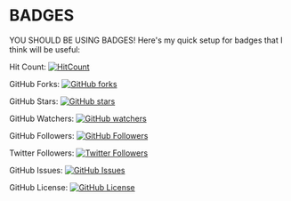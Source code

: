 # BADGES

YOU SHOULD BE USING BADGES! Here's my quick setup for badges that I think will be useful:

Hit Count:
[![HitCount](https://hitt.herokuapp.com/{username||org}/{project-name}.svg)](https://github.com/{username||org}/{project-name})

GitHub Forks:
[![GitHub forks](https://img.shields.io/github/forks/badges/shields.svg?style=social&label=Fork)](https://github.com/{username||org}/{project-name})

GitHub Stars:
[![GitHub stars](https://img.shields.io/github/stars/badges/shields.svg?style=social&label=Star)]()

GitHub Watchers:
[![GitHub watchers](https://img.shields.io/github/watchers/badges/shields.svg?style=social&label=Watch)]()

GitHub Followers:
[![GitHub Followers](https://img.shields.io/github/followers/espadrine.svg?style=social&label=Follow)]()

Twitter Followers:
[![Twitter Followers](https://img.shields.io/twitter/url/http/shields.io.svg?style=social)]()

GitHub Issues:
[![GitHub Issues](https://img.shields.io/github/issues-raw/badges/shields.svg)]()

GitHub License:
[![GitHub License](https://img.shields.io/github/license/mashape/apistatus.svg)]()
